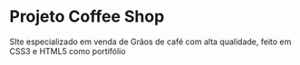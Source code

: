 # Projeto Coffee Shop
 SIte especializado em venda de Grãos de café com alta qualidade, feito em CSS3 e HTML5 como portifólio
